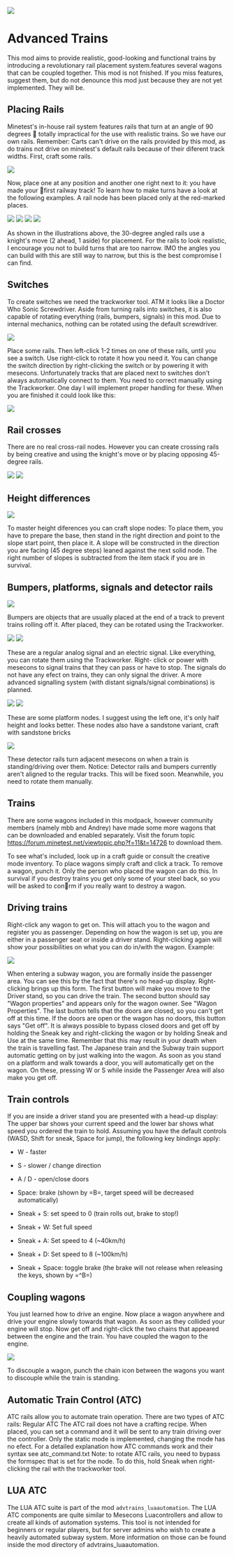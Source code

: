 ![](http://advtrains.bleipb.de/img/logo.png) 
# Advanced Trains

This mod aims to provide realistic, good-looking and functional trains by introducing a revolutionary rail placement system.features several wagons that can be coupled together.
This mod is not fnished. If you miss features, suggest them, but do not denounce this mod just because they are not yet
implemented. They will be.

## Placing Rails
Minetest's in-house rail system features rails that turn at an angle of 90 degrees  totally impractical for the use with realistic
trains. So we have our own rails. Remember: Carts can't drive on the rails provided by this mod, as do trains not drive on
minetest's default rails because of their diferent track widths.
First, craft some rails.

![](http://imgload.org/images/advtrains_manual_14ac03.png)

Now, place one at any position and another one right next to it: you have made your first railway track!
To learn how to make turns have a look at the following examples.
 A rail node has been placed only at the red-marked places.
 
 ![](http://imgload.org/images/advtrains_manual_201f61.png)
 ![](http://imgload.org/images/advtrains_manual_32d00b.png)
 ![](http://imgload.org/images/advtrains_manual_4d1226.png)
 ![](http://imgload.org/images/advtrains_manual_549187.png)
 

As shown in the illustrations above, the 30-degree angled rails use a knight's move (2 ahead, 1 aside) for placement. For the
rails to look realistic, I encourage you not to build turns that are too narrow. IMO the angles you can build with this are still
way to narrow, but this is the best compromise I can find.

## Switches
To create switches we need the trackworker tool. ATM it looks like a Doctor Who Sonic Screwdriver. Aside from turning rails
into switches, it is also capable of rotating everything (rails, bumpers, signals) in this mod. Due to internal mechanics, nothing
can be rotated using the default screwdriver.

![](http://imgload.org/images/advtrains_manual_617d2e.png)

Place some rails. Then left-click 1-2 times on one of these rails, until you see a switch. Use right-click to rotate it how you
need it. You can change the switch direction by right-clicking the switch or by powering it with mesecons.
Unfortunately tracks that are placed next to switches don't always automatically connect to them.
 You need to correct
manually using the Trackworker. One day I will implement proper handling for these. When you are finished it could look like
this:

![](http://imgload.org/images/advtrains_manual_732f74.png)


## Rail crosses
There are no real cross-rail nodes. However you can create crossing rails by being creative and using the knight's move or by
placing opposing 45-degree rails.

![](http://imgload.org/images/advtrains_manual_8f915c.png)
![](http://imgload.org/images/advtrains_manual_92cedc.png)


## Height differences

![](https://img3.picload.org/image/rwcgappr/advtrains_manual_10.png)

To master height diferences you can craft slope nodes:
To place them, you have to prepare the base, then stand in the right direction and point to the slope start point, then place
it. A slope will be constructed in the direction you are facing (45 degree steps) leaned against the next solid node. The right
number of slopes is subtracted from the item stack if you are in survival.

## Bumpers, platforms, signals and detector rails

![](http://imgload.org/images/advtrains_manual_11f0fdc.png)

Bumpers are objects that are usually placed at the end of a track to prevent trains rolling off it. After placed, they can be
rotated using the Trackworker.

![](http://imgload.org/images/advtrains_manual_1290329.png) 
![](http://imgload.org/images/advtrains_manual_1305bce.png)

These are a regular analog signal and an electric signal. Like everything, you can rotate them using the Trackworker. Right-
click or power with mesecons to signal trains that they can pass or have to stop. The signals do not have any efect on trains,
they can only signal the driver. A more advanced signalling system (with distant signals/signal combinations) is planned.

![](http://imgload.org/images/advtrains_manual_14dc033.png)
![](https://picload.org/image/rwcgappa/advtrains_manual_15.png)


These are some platform nodes. I suggest using the left one, it's only half height and looks better. These nodes also have a
sandstone variant, craft with sandstone bricks

![](https://img3.picload.org/image/rwcgappl/advtrains_manual_16.png)

These detector rails turn adjacent mesecons on when a train is standing/driving over them.
Notice: Detector rails and bumpers currently aren't aligned to the regular tracks. This will be fixed soon. Meanwhile, you
need to rotate them manually.

## Trains
There are some wagons included in this modpack, however community members (namely mbb and Andrey) have made some more
wagons that can be downloaded and enabled separately. Visit the forum topic
<https://forum.minetest.net/viewtopic.php?f=11&t=14726>
 to download them.
 
To see what's included, look up in a craft guide or consult the creative mode inventory.
To place wagons simply craft and click a track. To remove a wagon, punch it. Only the person who placed the wagon can do
this. In survival if you destroy trains you get only some of your steel back, so you will be asked to conrm if you really want to
destroy a wagon.

## Driving trains
Right-click any wagon to get on. This will attach you to the wagon and register you as passenger. Depending on how the wagon
is set up, you are either in a passenger seat or inside a driver stand. Right-clicking again will show your possibilities on what
you can do in/with the wagon.
Example:

![](https://picload.org/image/rwcgolra/advtrains_manual_17.png)

When entering a subway wagon, you are formally inside the passenger area. You can see this by the fact that there's no
head-up display. Right-clicking brings up this form.
The first button will make you move to the Driver stand, so you can drive the train.
The second button should say "Wagon properties" and appears only for the wagon owner. See "Wagon Properties".
The last button tells that the doors are closed, so you can't get off at this time. If the doors are open or the wagon has no
doors, this button says "Get off".
It is always possible to bypass closed doors and get off by holding the Sneak key and right-clicking the wagon or by holding
Sneak and Use at the same time. Remember that this may result in your death when the train is travelling fast.
The Japanese train and the Subway train support automatic getting on by just walking into the wagon. As soon as you stand
on a platform and walk towards a door, you will automatically get on the wagon. On these, pressing W or S while inside the
Passenger Area will also make you get off.

## Train controls
If you are inside a driver stand you are presented with a head-up display:
The upper bar shows your current speed and the lower bar shows what speed you ordered the train to hold. Assuming you
have the default controls (WASD, Shift for sneak, Space for jump), the following key bindings apply:
* W - faster

* S - slower / change direction

* A / D - open/close doors

* Space: brake (shown by =B=, target speed will be decreased automatically)

* Sneak + S: set speed to 0 (train rolls out, brake to stop!)

* Sneak + W: Set full speed

* Sneak + A: Set speed to 4 (~40km/h)

* Sneak + D: Set speed to 8 (~100km/h)

* Sneak + Space: toggle brake (the brake will not release when releasing the keys, shown by =^B=)

## Coupling wagons
You just learned how to drive an engine. Now place a wagon anywhere and drive your engine slowly towards that wagon. As
soon as they collided your engine will stop. Now get off and right-click the two chains that appeared between the engine and the
train. You have coupled the wagon to the engine.

![](https://picload.org/image/rwcgoapl/screenshot_20170819_182833.png)

To discouple a wagon, punch the chain icon between the wagons you want to discouple while the train is standing.

## Automatic Train Control (ATC)
ATC rails allow you to automate train operation. There are two types of ATC rails:
Regular ATC
The ATC rail does not have a crafting recipe. When placed, you can set a command and it will be sent to any train driving over
the controller.
Only the static mode is implemented, changing the mode has no efect.
For a detailed explanation how ATC commands work and their syntax see atc_command.txt
Note: to rotate ATC rails, you need to bypass the formspec that is set for the node. To do this, hold Sneak when right-clicking
the rail with the trackworker tool.

## LUA ATC
The LUA ATC suite is part of the mod `advtrains_luaautomation`. The LUA ATC components are quite similar to Mesecons
Luacontrollers and allow to create all kinds of automation systems. This tool is not intended for beginners or regular players,
but for server admins who wish to create a heavily automated subway system.
More information on those can be found inside the mod directory of advtrains_luaautomation.
 
